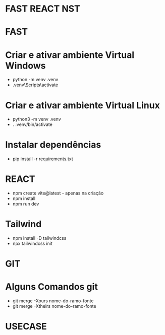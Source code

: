 # FAST REACT NST

<!-- FAST -->
# FAST

# Criar e ativar ambiente Virtual Windows
* python -m venv .venv
* .venv\Scripts\activate

# Criar e ativar ambiente Virtual Linux
* python3 -m venv .venv
* . .venv/bin/activate

# Instalar dependências
* pip install -r requirements.txt

<!-- REACT -->
# REACT
* npm create vite@latest - apenas na criação
* npm install
* npm run dev

# Tailwind
* npm install -D tailwindcss
* npx tailwindcss init

<!-- GIT -->
# GIT

# Alguns Comandos git
* git merge -Xours nome-do-ramo-fonte
* git merge -Xtheirs nome-do-ramo-fonte

<!-- USECASE -->
# USECASE

